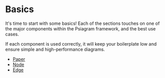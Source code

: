 # Basics

It's time to start with some basics! Each of the sections touches on one of the major components within the Psiagram framework, and the best use cases.

If each component is used correctly, it will keep your boilerplate low and ensure simple and high-performance diagrams.

-   [Paper](paper.md)
-   [Node](node.md)
-   [Edge](edge.md)
